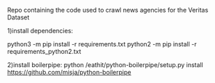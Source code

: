 Repo containing the code used to crawl news agencies for the Veritas Dataset

1)install dependencies:

python3 -m pip install -r requirements.txt
python2 -m pip install -r requirements_python2.txt

2)install boilerpipe:
python /eathit/python-boilerpipe/setup.py install
https://github.com/misja/python-boilerpipe
